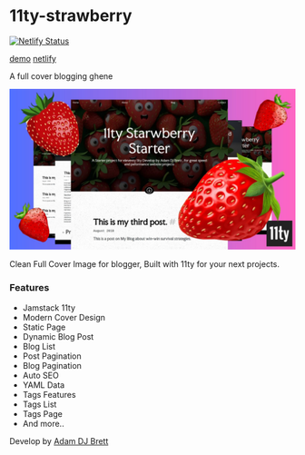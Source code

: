 # 11ty-strawberry
[![Netlify Status](https://api.netlify.com/api/v1/badges/717687d9-4f91-41bb-9f40-a6f161642c05/deploy-status)](https://app.netlify.com/sites/precious-sprinkles-c53ba4/deploys)

[demo](https://strawberry.000000076.xyz)
[netlify](https://11ty-strawberry.netlify.app)

A full cover blogging ghene

![11ty Starwberry](mockup.jpg)

Clean Full Cover Image for blogger, Built with 11ty for your next projects.

### Features

+ Jamstack 11ty
+ Modern Cover Design
+ Static Page
+ Dynamic Blog Post
+ Blog List
+ Post Pagination
+ Blog Pagination
+ Auto SEO
+ YAML Data
+ Tags Features
+ Tags List
+ Tags Page
+ And more..

Develop by [Adam DJ Brett](http://adamdjbrett.com)

